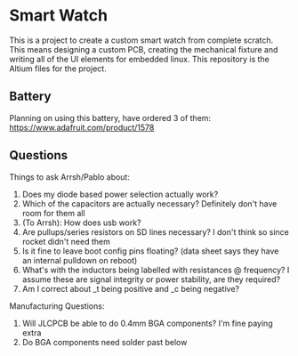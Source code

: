 # Smart Watch

This is a project to create a custom smart watch from complete scratch. This means designing a custom PCB, creating the mechanical fixture and writing all of the UI elements for embedded linux. This repository is the Altium files for the project. 

## Battery

Planning on using this battery, have ordered 3 of them: https://www.adafruit.com/product/1578 

## Questions

Things to ask Arrsh/Pablo about: 
1. Does my diode based power selection actually work? 
2. Which of the capacitors are actually necessary? Definitely don't have room for them all
3. (To Arrsh): How does usb work? 
4. Are pullups/series resistors on SD lines necessary? I don't think so since rocket didn't need them
5. Is it fine to leave boot config pins floating? (data sheet says they have an internal pulldown on reboot)
6. What's with the inductors being labelled with resistances @ frequency? I assume these are signal integrity or power stability, are they required? 
7. Am I correct about _t being positive and _c being negative? 

Manufacturing Questions: 
1. Will JLCPCB be able to do 0.4mm BGA components? I'm fine paying extra
2. Do BGA components need solder past below

